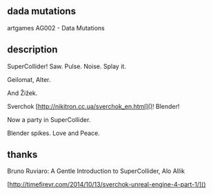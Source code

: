 ## dada mutations

artgames AG002 - Data Mutations

## description

SuperCollider! Saw. Pulse. Noise. Splay it.

Geilomat, Alter.

And Žižek.

Sverchok [http://nikitron.cc.ua/sverchok_en.html]()! Blender!

Now a party in SuperCollider.

Blender spikes. Love and Peace.

## thanks

Bruno Ruviaro: A Gentle Introduction to SuperCollider, Alo Allik

[http://timefirevr.com/2014/10/13/sverchok-unreal-engine-4-part-1/]()
